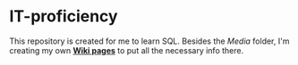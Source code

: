 # IT-proficiency
This repository is created for me to learn SQL. Besides the *Media* folder, I'm creating my own [**Wiki pages**](https://github.com/AnastasiaZaiceva/IT-proficiency/wiki) to put all the necessary info there. 